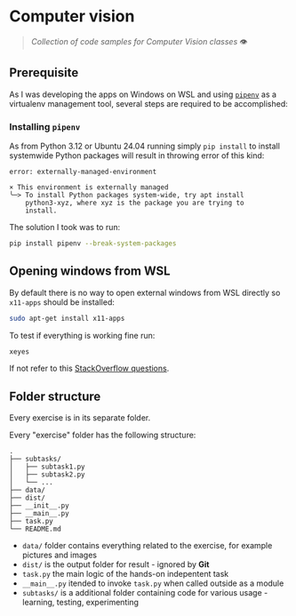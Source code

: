 # Computer vision

> _Collection of code samples for Computer Vision classes_ 👁️


## Prerequisite
As I was developing the apps on Windows on WSL
and using [`pipenv`](https://pipenv.pypa.io/en/latest/) as a virtualenv management tool, several steps are required to be accomplished:

### Installing `pipenv`

As from Python 3.12 or Ubuntu 24.04 running simply `pip install` to install systemwide Python packages will result in throwing error of this kind:
```
error: externally-managed-environment

× This environment is externally managed
╰─> To install Python packages system-wide, try apt install
    python3-xyz, where xyz is the package you are trying to
    install.
```

The solution I took was to run:
```bash
pip install pipenv --break-system-packages
```

## Opening windows from WSL

By default there is no way to open external windows from WSL directly so `x11-apps` should be installed:

```bash
sudo apt-get install x11-apps
```

To test if everything is working fine run:
```bash
xeyes
```

If not refer to this [StackOverflow questions](https://stackoverflow.com/questions/65939167/problem-using-opencv-in-wsl-when-opening-windows).

## Folder structure
Every exercise is in its separate folder.

Every "exercise" folder has the following structure:
```
.
├── subtasks/
│   ├── subtask1.py
│   ├── subtask2.py
│   └── ...
├── data/
├── dist/
├── __init__.py
├── __main__.py
├── task.py
└── README.md
```
* `data/` folder contains everything related to the exercise, for example pictures and images 
* `dist/` is the output folder for result - ignored by **Git**
* `task.py` the main logic of the hands-on indepentent task
* `__main__.py` itended to invoke `task.py` when called outside as a module
* `subtasks/` is a additional folder containing code for various usage - learning, testing, experimenting